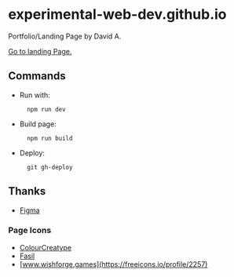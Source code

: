# experimental-web-dev.github.io

Portfolio/Landing Page by David A.

[Go to landing Page.](https://experimental-web-dev.github.io/)

## Commands
- Run with:
  ```console
    npm run dev
  ```
- Build page:
  ```console
    npm run build
  ```

- Deploy:
  ```console
    git gh-deploy
  ```

## Thanks

- [Figma](https://www.figma.com)

### Page Icons

- [ColourCreatype](https://freeicons.io/profile/5790)
- [Fasil](https://freeicons.io/profile/722)
- [www.wishforge.games](https://freeicons.io/profile/2257)
